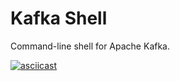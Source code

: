 # Kafka Shell

Command-line shell for Apache Kafka.

[![asciicast](https://asciinema.org/a/92qqvjz7prf7bmjc4hyp8ntb1.png)](https://asciinema.org/a/92qqvjz7prf7bmjc4hyp8ntb1)
